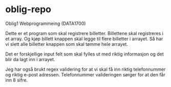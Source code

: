 # oblig-repo

Oblig1 Webprogrammeing (DATA1700)

Dette er et program som skal registrere billetter. Billettene skal registreres
i et array. Og kjøp billett knappen skal legge til flere billetter i arrayet.
Så har vi slett alle billetter knappen som skal tømme hele arrayet. 

Det er forskjellige input felt som skal fylles ut med riktig informasjon
og det blir da lagt inn i arrayet.

Jeg har også brukt regex validering for at vi skal få inn riktig telefonnummer
og riktig e-post adressen. Telefonnummer valideringen sørger for at den får inn
8 sifre.

